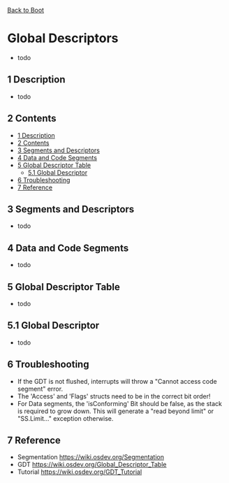 [Back to Boot](boot.md)

# Global Descriptors
- todo

## 1 Description
- todo

## 2 Contents
- [1 Description](#1-description)
- [2 Contents](#2-contents)
- [3 Segments and Descriptors](#3-Segments-and-Descriptors)
- [4 Data and Code Segments](#4-Data-and-Code-Segments)
- [5 Global Descriptor Table](#5-Global-Descriptor-Table)
  - [5.1 Global Descriptor](#51-Global-Descriptor)
- [6 Troubleshooting](#6-Troubleshooting)
- [7 Reference](#7-Reference)

## 3 Segments and Descriptors
- todo

## 4 Data and Code Segments
- todo

## 5 Global Descriptor Table
- todo

## 5.1 Global Descriptor
- todo

## 6 Troubleshooting
- If the GDT is not flushed, interrupts will throw a "Cannot access code segment" error.
- The 'Access' and 'Flags' structs need to be in the correct bit order!
- For Data segments, the 'isConforming' Bit should be false, as the stack is required to grow down.
  This will generate a "read beyond limit" or "SS.Limit..." exception otherwise.

## 7 Reference
- Segmentation https://wiki.osdev.org/Segmentation
- GDT https://wiki.osdev.org/Global_Descriptor_Table
- Tutorial https://wiki.osdev.org/GDT_Tutorial
